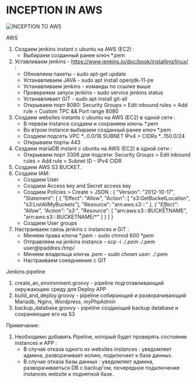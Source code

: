 # INCEPTION IN AWS

![INCEPTION TO AWS](https://user-images.githubusercontent.com/78852244/216152568-0bd33ef1-7f8d-4b8a-99f4-f0e86cb24c03.jpg)


AWS
1. Создаем jenkins instant с ubuntu на AWS (EC2) :
   * Выбираем созданный ранее ключ *.pem
2. Уставливаем jenkins - https://www.jenkins.io/doc/book/installing/linux/ :
   * Обновляем пакеты - sudo apt-get update
   * Устанавливаем JAVA - sudo apt install openjdk-11-jre
   * Устанавливаем jenkins - команды по ссылке выше
   * Провереяем запуск jenkins - sudo service jenkins status
   * Устанавливает GIT - sudo apt install git-all
   * Открываем порт 8080: Security Groups > Edit inbound rules > Add rule = Custom TPC && Port range 8080
3. Создаем websites instants с ubuntu на AWS (EC2) в одной сети :
   * В первом instance cоздаем и сохраняем ключь *.pem
   * Во втром instance выбираем созданный ранее ключ *.pem
   * Создаем подсеть VPC ***.**.0.0/16 SUBNET IPv4 > CIDRs ***.**.150.0/24
   * Открываем порты 443
4. Создаем mariaDB instant с ubuntu на AWS (EC2) в одной сети :
   * Открываем порт 3306 для подсети: Security Groups > Edit inbound rules > Add rule = Subnet ID - IPv4 CIDR
5. Создаем AWS S3 BUCKET.
6. Создаем IAM:
   * Создаем User
   * Создаем Access key and Secret access key
   * Создаем Policies > Create > JSON : { "Version": "2012-10-17", "Statement": [ { "Effect": "Allow", "Action": [ "s3:GetBucketLocation", "s3:ListAllMyBuckets"], "Resource": "arn:aws:s3:::*" }, { "Effect": "Allow", "Action": "s3:*", "Resource": [ "arn:aws:s3:::BUCKETNAME", "arn:aws:s3:::BUCKETNAME/*" ] } ] }
   * Создаем User groups
7. Настраиваем связь jenkins c instances и GIT :
   * Меняем права ключа *.pem - sudo chmod 600 *pem
   * Отправляем на jenkins instance -  scp -i ./*.pem ./*.pem user@ipaddres:/tmp/
   * Меняем владельца ключа *.pem - sudo chown user: ./*.pem
   * Настраиваем соеедниение с GIT

Jenkins pipeline
1. create_an_environment.groovy - pipeline подготавливающий окружающию среду для Deploy APP
2. build_and_deploy.groovy - pipeline собирающий и разворачивающий Mariadb, Nginx, Wordpress, myPhpAdmin
3. backup_database.groovy - pipeline создающий backup database и сохраняющие его на S3


Примечание:
1. Необходимо добавить Pipeline, который будет проверять состояние instances и APP :
   * В случае отказа одного из websites instances : уведомляет админа, разворачивает копию, подключает к базе данных.
   * В случае отказа базы данных : уведомляет админа, разворачиваеться DB с backup'ом, почередное подключение instances website к поднятной базе.
